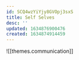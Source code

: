 ```yaml
---
id: SCQ4wzYiYjy8GVOpj3sxS
title: Self Selves
desc: ''
updated: 1634876900476
created: 1634874914459
---
```

![[themes.communication]]

